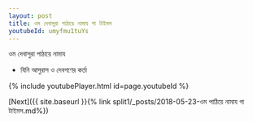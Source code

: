 ```yaml
---
layout: post
title: ওম দেবাসুরা পাঠায়ে নামায গা টাইমস
youtubeId: umyfmu1tuYs
---
```

 
 
 ওম দেবাসুরা পাঠায়ে নামায  
 
 -  যিনি আসুরাস ও দেবগণের কর্তা 
 
  
 
  
 
 
 
 
 
 


{% include youtubePlayer.html id=page.youtubeId %}
 
[Next]({{ site.baseurl }}{% link  split1/_posts/2018-05-23-ওম পাঠিয়ে নামায গা টাইমস.md%})
 

